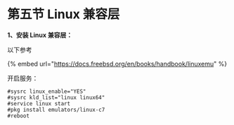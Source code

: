 # 第五节 Linux 兼容层

**1、安装 Linux 兼容层：**

以下参考

{% embed url="https://docs.freebsd.org/en/books/handbook/linuxemu" %}

开启服务：

```
#sysrc linux_enable="YES"
#sysrc kld_list="linux linux64"
#service linux start
#pkg install emulators/linux-c7
#reboot
```
